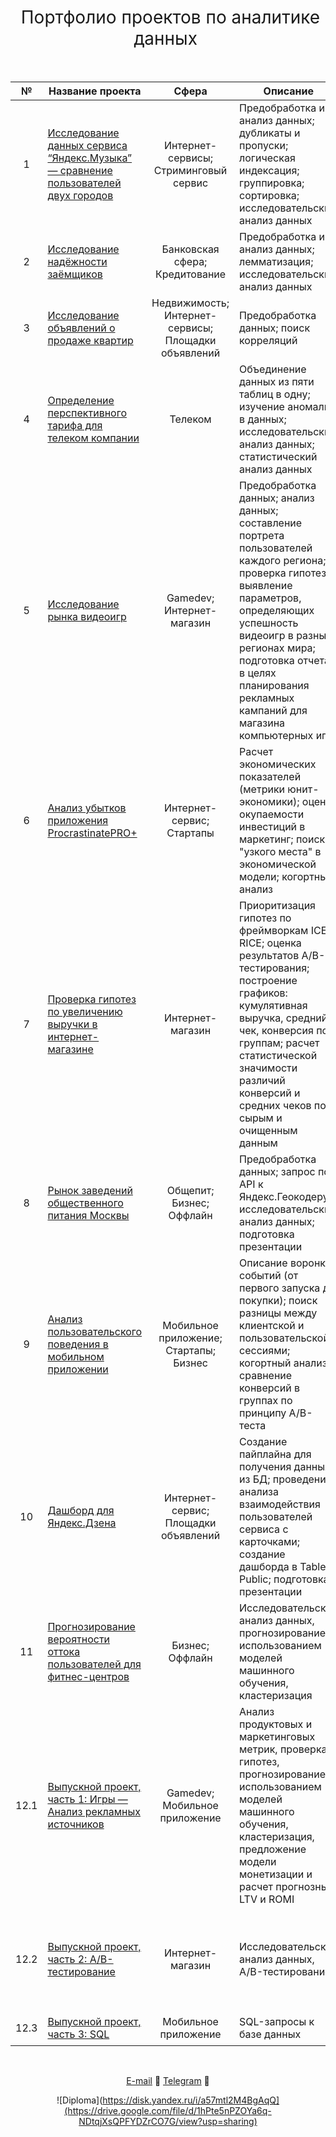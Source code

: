 <h1 style="font-weight:normal" align="center">
  &nbsp;Портфолио проектов по аналитике данных&nbsp;
</h1>
<br>

|№|Название проекта|Сфера|Описание|Стек|
|:-----:|-----|:-----:|-----|:-----:|
|1|[Исследование данных сервиса “Яндекс.Музыка” — сравнение пользователей двух городов](https://github.com/aeliness/Yandex_Practikum_Data_Analyst/tree/main/1_%D0%98%D1%81%D1%81%D0%BB%D0%B5%D0%B4%D0%BE%D0%B2%D0%B0%D0%BD%D0%B8%D0%B5%20%D0%B4%D0%B0%D0%BD%D0%BD%D1%8B%D1%85%20%D1%81%D0%B5%D1%80%D0%B2%D0%B8%D1%81%D0%B0%20%E2%80%9C%D0%AF%D0%BD%D0%B4%D0%B5%D0%BA%D1%81.%D0%9C%D1%83%D0%B7%D1%8B%D0%BA%D0%B0%E2%80%9D)|Интернет-сервисы; Стриминговый сервис|Предобработка и анализ данных; дубликаты и пропуски; логическая индексация; группировка; сортировка; исследовательский анализ данных| `Python` `Pandas`  |
|2|[Исследование надёжности заёмщиков](https://github.com/aeliness/Yandex_Practikum_Data_Analyst/tree/main/2_%D0%98%D1%81%D1%81%D0%BB%D0%B5%D0%B4%D0%BE%D0%B2%D0%B0%D0%BD%D0%B8%D0%B5%20%D0%BD%D0%B0%D0%B4%D1%91%D0%B6%D0%BD%D0%BE%D1%81%D1%82%D0%B8%20%D0%B7%D0%B0%D1%91%D0%BC%D1%89%D0%B8%D0%BA%D0%BE%D0%B2)|Банковская сфера; Кредитование|Предобработка и анализ данных; лемматизация; исследовательский анализ данных| `Python` `pymystem3` `Pandas` |
|3|[Исследование объявлений о продаже квартир](https://github.com/aeliness/Yandex_Practikum_Data_Analyst/tree/main/3_%D0%98%D1%81%D1%81%D0%BB%D0%B5%D0%B4%D0%BE%D0%B2%D0%B0%D0%BD%D0%B8%D0%B5%20%D0%BE%D0%B1%D1%8A%D1%8F%D0%B2%D0%BB%D0%B5%D0%BD%D0%B8%D0%B9%20%D0%BE%20%D0%BF%D1%80%D0%BE%D0%B4%D0%B0%D0%B6%D0%B5%20%D0%BA%D0%B2%D0%B0%D1%80%D1%82%D0%B8%D1%80)|Недвижимость; Интернет-сервисы; Площадки объявлений|Предобработка данных; поиск корреляций| `Python` `Pandas` `Matplotlib` `NumPy`|
|4|[Определение перспективного тарифа для телеком компании](https://github.com/aeliness/Yandex_Practikum_Data_Analyst/tree/main/4_%D0%9E%D0%BF%D1%80%D0%B5%D0%B4%D0%B5%D0%BB%D0%B5%D0%BD%D0%B8%D0%B5%20%D0%BF%D0%B5%D1%80%D1%81%D0%BF%D0%B5%D0%BA%D1%82%D0%B8%D0%B2%D0%BD%D0%BE%D0%B3%D0%BE%20%D1%82%D0%B0%D1%80%D0%B8%D1%84%D0%B0%20%D0%B4%D0%BB%D1%8F%20%D1%82%D0%B5%D0%BB%D0%B5%D0%BA%D0%BE%D0%BC%20%D0%BA%D0%BE%D0%BC%D0%BF%D0%B0%D0%BD%D0%B8%D0%B8)|Телеком|Объединение данных из пяти таблиц в одну; изучение аномалий в данных; исследовательский анализ данных; статистический анализ данных | `Python` `Pandas` `Matplotlib` `Math` `NumPy` `SciPy`|
|5|[Исследование рынка видеоигр](https://github.com/aeliness/Yandex_Practikum_Data_Analyst/tree/main/5_%D0%98%D1%81%D1%81%D0%BB%D0%B5%D0%B4%D0%BE%D0%B2%D0%B0%D0%BD%D0%B8%D0%B5%20%D1%80%D1%8B%D0%BD%D0%BA%D0%B0%20%D0%B2%D0%B8%D0%B4%D0%B5%D0%BE%D0%B8%D0%B3%D1%80)|Gamedev; Интернет-магазин|Предобработка данных; анализ данных; составление портрета пользователей каждого региона; проверка гипотез; выявление параметров, определяющих успешность видеоигр в разных регионах мира; подготовка отчета в целях планирования рекламных кампаний для магазина компьютерных игр | `Python` `Pandas`  `Matplotlib` `Seaborn` `Math`|
|6|[Анализ убытков приложения ProcrastinatePRO+](https://github.com/aeliness/Yandex_Practikum_Data_Analyst/tree/main/6_%D0%90%D0%BD%D0%B0%D0%BB%D0%B8%D0%B7%20%D1%83%D0%B1%D1%8B%D1%82%D0%BA%D0%BE%D0%B2%20%D0%BF%D1%80%D0%B8%D0%BB%D0%BE%D0%B6%D0%B5%D0%BD%D0%B8%D1%8F%20ProcrastinatePRO%2B)|Интернет-сервис; Стартапы|Расчет экономических показателей (метрики юнит-экономики); оценка окупаемости инвестиций в маркетинг; поиск "узкого места" в экономической модели; когортный анализ| `Python` `Pandas` `Matplotlib` `Math` `NumPy` `SciPy` `Seaborn`|
|7|[Проверка гипотез по увеличению выручки в интернет-магазинe](https://github.com/aeliness/Yandex_Practikum_Data_Analyst/tree/main/7_%D0%9F%D1%80%D0%BE%D0%B2%D0%B5%D1%80%D0%BA%D0%B0%20%D0%B3%D0%B8%D0%BF%D0%BE%D1%82%D0%B5%D0%B7%20%D0%BF%D0%BE%20%D1%83%D0%B2%D0%B5%D0%BB%D0%B8%D1%87%D0%B5%D0%BD%D0%B8%D1%8E%20%D0%B2%D1%8B%D1%80%D1%83%D1%87%D0%BA%D0%B8%20%D0%B2%20%D0%B8%D0%BD%D1%82%D0%B5%D1%80%D0%BD%D0%B5%D1%82-%D0%BC%D0%B0%D0%B3%D0%B0%D0%B7%D0%B8%D0%BDe)|Интернет-магазин|	Приоритизация гипотез по фреймворкам ICE и RICE; оценка результатов A/B-тестирования; построение графиков:  кумулятивная выручка, средний чек, конверсия по группам; расчет статистической значимости различий конверсий и средних чеков по сырым и очищенным данным | `Python` `Pandas` `Matplotlib` `Math` `NumPy` `Datetime` `Plotly`|
|8|[Рынок заведений общественного питания Москвы](https://github.com/aeliness/Yandex_Practikum_Data_Analyst/tree/main/8_%D0%A0%D1%8B%D0%BD%D0%BE%D0%BA%20%D0%B7%D0%B0%D0%B2%D0%B5%D0%B4%D0%B5%D0%BD%D0%B8%D0%B9%20%D0%BE%D0%B1%D1%89%D0%B5%D1%81%D1%82%D0%B2%D0%B5%D0%BD%D0%BD%D0%BE%D0%B3%D0%BE%20%D0%BF%D0%B8%D1%82%D0%B0%D0%BD%D0%B8%D1%8F%20%D0%9C%D0%BE%D1%81%D0%BA%D0%B2%D1%8B)|Общепит; Бизнес; Оффлайн|Предобработка данных; запрос по API к Яндекс.Геокодеру; исследовательский анализ данных; подготовка презентации|`Python` `Pandas` `Matplotlib` `SciPy` `NumPy` `Seaborn` `Plotly`|
|9|[Анализ пользовательского поведения в мобильном приложении](https://github.com/aeliness/Yandex_Practikum_Data_Analyst/tree/main/9_%D0%90%D0%BD%D0%B0%D0%BB%D0%B8%D0%B7%20%D0%BF%D0%BE%D0%BB%D1%8C%D0%B7%D0%BE%D0%B2%D0%B0%D1%82%D0%B5%D0%BB%D1%8C%D1%81%D0%BA%D0%BE%D0%B3%D0%BE%20%D0%BF%D0%BE%D0%B2%D0%B5%D0%B4%D0%B5%D0%BD%D0%B8%D1%8F%20%D0%B2%20%D0%BC%D0%BE%D0%B1%D0%B8%D0%BB%D1%8C%D0%BD%D0%BE%D0%BC%20%D0%BF%D1%80%D0%B8%D0%BB%D0%BE%D0%B6%D0%B5%D0%BD%D0%B8%D0%B8)|Мобильное приложение; Стартапы; Бизнес |Описание воронки событий (от первого запуска до покупки); поиск разницы между клиентской и пользовательской сессиями; когортный анализ; сравнение конверсий в группах по принципу A/B-теста| `Python` `Pandas` `Matplotlib` `Math` `Datetime` `NumPy` `Plotly`|
|10|[Дашборд для Яндекс.Дзена](https://github.com/aeliness/Yandex_Practikum_Data_Analyst/tree/main/10_%D0%94%D0%B0%D1%88%D0%B1%D0%BE%D1%80%D0%B4%20%D0%B4%D0%BB%D1%8F%20%D0%AF%D0%BD%D0%B4%D0%B5%D0%BA%D1%81.%D0%94%D0%B7%D0%B5%D0%BD%D0%B0)|Интернет-сервис; Площадки объявлений|Создание пайплайна для получения данных из БД; проведение анализа взаимодействия пользователей сервиса с карточками; создание дашборда в Tableau Public; подготовка презентации|`Python` `SQLAlchemy` `PostgreSQL` `dash` `Tableau`|
|11|[Прогнозирование вероятности оттока пользователей для фитнес-центров](https://github.com/aeliness/Yandex_Practikum_Data_Analyst/tree/main/11_%D0%9F%D1%80%D0%BE%D0%B3%D0%BD%D0%BE%D0%B7%D0%B8%D1%80%D0%BE%D0%B2%D0%B0%D0%BD%D0%B8%D0%B5%20%D0%B2%D0%B5%D1%80%D0%BE%D1%8F%D1%82%D0%BD%D0%BE%D1%81%D1%82%D0%B8%20%D0%BE%D1%82%D1%82%D0%BE%D0%BA%D0%B0%20%D0%BF%D0%BE%D0%BB%D1%8C%D0%B7%D0%BE%D0%B2%D0%B0%D1%82%D0%B5%D0%BB%D0%B5%D0%B9%20%D0%B4%D0%BB%D1%8F%20%D1%84%D0%B8%D1%82%D0%BD%D0%B5%D1%81-%D1%86%D0%B5%D0%BD%D1%82%D1%80%D0%BE%D0%B2)|Бизнес; Оффлайн|Исследовательский анализ данных, прогнозирование с использованием моделей машинного обучения, кластеризация | `Python` `Pandas` `Seaborn` `Matplotlib` `Scikit-learn`|
|12.1|[Выпускной проект, часть 1: Игры — Анализ рекламных источников](https://github.com/aeliness/Yandex_Practikum_Data_Analyst/tree/main/12_1_%D0%98%D0%B3%D1%80%D1%8B%20%E2%80%94%20%D0%90%D0%BD%D0%B0%D0%BB%D0%B8%D0%B7%20%D1%80%D0%B5%D0%BA%D0%BB%D0%B0%D0%BC%D0%BD%D1%8B%D1%85%20%D0%B8%D1%81%D1%82%D0%BE%D1%87%D0%BD%D0%B8%D0%BA%D0%BE%D0%B2)|Gamedev; Мобильное приложение|Анализ продуктовых и маркетинговых метрик, проверка гипотез, прогнозирование с использованием моделей машинного обучения, кластеризация, предложение модели монетизации и расчет прогнозных LTV и ROMI |`Python` `Pandas` `Matplotlib` `Math` `Datetime` `NumPy` `SciPy` `Plotly` `Seaborn`|
|12.2|[Выпускной проект, часть 2: A/B-тестирование](https://github.com/aeliness/Yandex_Practikum_Data_Analyst/tree/main/12_2_AB-%D1%82%D0%B5%D1%81%D1%82%D0%B8%D1%80%D0%BE%D0%B2%D0%B0%D0%BD%D0%B8%D0%B5)|Интернет-магазин|Исследовательский анализ данных, A/B-тестирование |`Python` `Pandas` `Matplotlib` `Math` `Datetime` `NumPy` `SciPy` `Plotly` `Seaborn` `Warnings`|
|12.3|[Выпускной проект, часть 3: SQL](https://github.com/aeliness/Yandex_Practikum_Data_Analyst/tree/main/12_3_SQL)|Мобильное приложение|SQL-запросы к базе данных |`Python` `SQLAlchemy` `PostgreSQL`|

<br>

<span align="center">
  
[E-mail](mailto:akarlova90@mail.ru) 🔹 [Telegram](https://t.me/Aelines) 🔹 

![Diploma](https://disk.yandex.ru/i/a57mtl2M4BgAqQ](https://drive.google.com/file/d/1hPte5nPZOYa6q-NDtqjXsQPFYDZrCO7G/view?usp=sharing)

</span>
